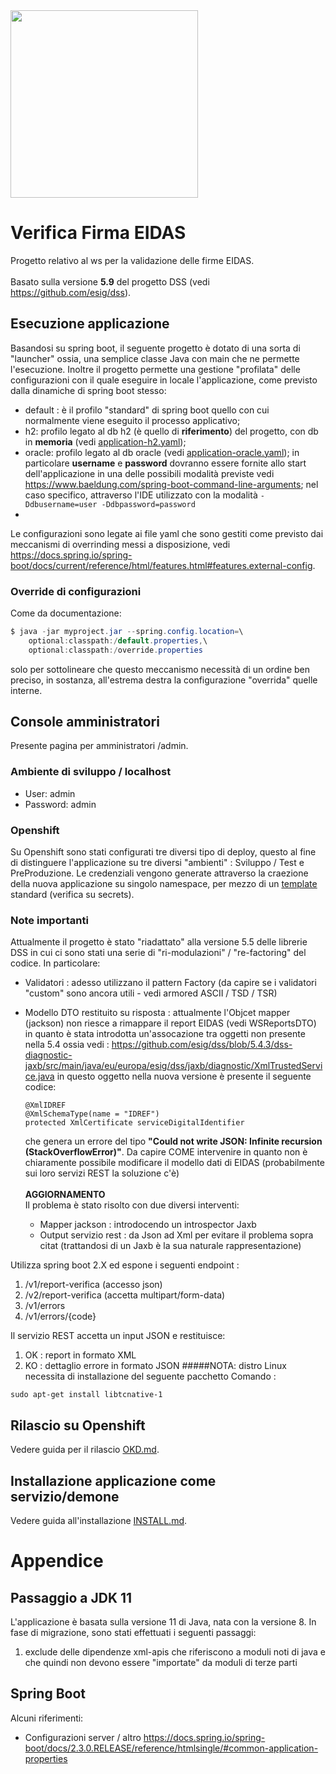 <img src="https://spring.io/images/spring-logo-9146a4d3298760c2e7e49595184e1975.svg" width="300">

# Verifica Firma EIDAS 

Progetto relativo al ws per la validazione delle firme EIDAS. <br/><br/>
Basato sulla versione <b>5.9</b> del progetto DSS (vedi <https://github.com/esig/dss>).


## Esecuzione applicazione 

Basandosi su spring boot, il seguente progetto è dotato di una sorta di "launcher" ossia, una semplice classe Java con main che ne permette l'esecuzione. Inoltre il progetto permette una gestione "profilata" delle configurazioni con il quale eseguire in locale l'applicazione, come previsto dalla dinamiche di spring boot stesso:
- default : è il profilo "standard" di spring boot quello con cui normalmente viene eseguito il processo applicativo; 
- h2: profilo legato al db h2 (è quello di **riferimento**) del progetto, con db in **memoria** (vedi [application-h2.yaml](src/main/resource/application-h2.yaml));
- oracle: profilo legato al db oracle (vedi [application-oracle.yaml](src/main/resource/application-oracle.yaml)); in particolare **username** e **password** dovranno essere fornite allo start dell'applicazione in una delle possibili modalità previste vedi https://www.baeldung.com/spring-boot-command-line-arguments; nel caso specifico, attraverso l'IDE utilizzato con la modalità ```-Ddbusername=user -Ddbpassword=password```
- 
Le configurazioni sono legate ai file yaml che sono gestiti come previsto dai meccanismi di overrinding messi a disposizione, vedi https://docs.spring.io/spring-boot/docs/current/reference/html/features.html#features.external-config. 


### Override di configurazioni

Come da documentazione:

```java
$ java -jar myproject.jar --spring.config.location=\
    optional:classpath:/default.properties,\
    optional:classpath:/override.properties
```

solo per sottolineare che questo meccanismo necessità di un ordine ben preciso, in sostanza, all'estrema destra la configurazione "overrida" quelle interne.

## Console amministratori

Presente pagina per amministratori /admin.

### Ambiente di sviluppo / localhost

- User: admin
- Password: admin
### Openshift

Su Openshift sono stati configurati tre diversi tipo di deploy, questo al fine di distinguere l'applicazione su tre diversi "ambienti" : Sviluppo / Test e PreProduzione. Le credenziali vengono generate attraverso la craezione della nuova applicazione su singolo namespace, per mezzo di un [template](https://gitlab.ente.regione.emr.it/parer/okd/verificafirma-eidas-config/-/blob/a86dba60c63eda26b927a8cd4fc7c337e4af3319/verifica-firma-eidas-template.yml) standard (verifica su secrets).

### Note importanti

Attualmente il progetto è stato "riadattato" alla versione 5.5 delle librerie DSS in cui ci sono stati una serie di "ri-modulazioni" / "re-factoring" del codice.
In particolare: 
 - Validatori : adesso utilizzano il pattern Factory (da capire se i validatori "custom" sono ancora utili - vedi armored ASCII / TSD / TSR)
 - Modello DTO restituito su risposta : attualmente l'Objcet mapper (jackson) non riesce a rimappare il report EIDAS (vedi WSReportsDTO) in quanto è stata introdotta un'assocazione tra oggetti non presente nella 5.4 ossia 
   vedi : https://github.com/esig/dss/blob/5.4.3/dss-diagnostic-jaxb/src/main/java/eu/europa/esig/dss/jaxb/diagnostic/XmlTrustedService.java in questo oggetto nella nuova versione è presente il seguente codice:
    
    ```
    @XmlIDREF
    @XmlSchemaType(name = "IDREF")
    protected XmlCertificate serviceDigitalIdentifier 
    ```
   
   che genera un errore del tipo <b>"Could not write JSON: Infinite recursion (StackOverflowError)"</b>. 
   Da capire COME intervenire in quanto non è chiaramente possibile modificare il modello dati di EIDAS (probabilmente sui loro servizi REST la soluzione c'è) 
   <br/><br/><b>AGGIORNAMENTO</b> 
   <br/> Il problema è stato risolto con due diversi interventi: 
    - Mapper jackson : introdocendo un introspector Jaxb 
    - Output servizio rest : da Json ad Xml per evitare il problema sopra citat (trattandosi di un Jaxb è la sua naturale rappresentazione) 


Utilizza spring boot 2.X ed espone i seguenti endpoint : 

1.  /v1/report-verifica (accesso json)
2.  /v2/report-verifica (accetta multipart/form-data)
3.  /v1/errors
4.  /v1/errors/{code}

Il servizio REST accetta un input JSON e restituisce: 

1. OK : report in formato XML 
2. KO :  dettaglio errore in formato JSON
#####NOTA: distro Linux necessita di installazione del seguente pacchetto 
Comando : 

```
sudo apt-get install libtcnative-1
```

## Rilascio su Openshift

Vedere guida per il rilascio [OKD.md](OKD.md).

## Installazione applicazione come servizio/demone

Vedere guida all'installazione [INSTALL.md](INSTALL.md).

# Appendice

## Passaggio a JDK 11 

L'applicazione è basata sulla versione 11 di Java, nata con la versione 8. In fase di migrazione, sono stati effettuati i seguenti passaggi: 

1. exclude delle dipendenze xml-apis che riferiscono a moduli noti di java e che quindi non devono essere "importate" da moduli di terze parti
## Spring Boot

Alcuni riferimenti:

- Configurazioni server / altro  https://docs.spring.io/spring-boot/docs/2.3.0.RELEASE/reference/htmlsingle/#common-application-properties
